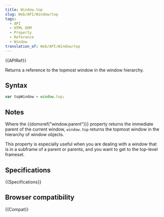 ```yaml
---
title: Window.top
slug: Web/API/Window/top
tags:
  - API
  - HTML DOM
  - Property
  - Reference
  - Window
translation_of: Web/API/Window/top
---
```

{{APIRef}}

Returns a reference to the topmost window in the window hierarchy.

## Syntax

```js
var topWindow = window.top;
```

## Notes

Where the {{domxref("window.parent")}} property returns the immediate parent of the current window, `window.top` returns the topmost window in the hierarchy of window objects.

This property is especially useful when you are dealing with a window that is in a subframe of a parent or parents, and you want to get to the top-level frameset.

## Specifications

{{Specifications}}

## Browser compatibility

{{Compat}}
